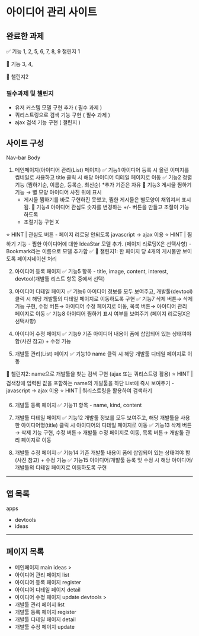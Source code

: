 # 아이디어 관리 사이트
## 완료한 과제
✅
기능 1, 2, 5, 6, 7, 8, 9
챌린지 1

🔼
기능 3, 4,

🙅
챌린지2

### 필수과제 및 챌린지
- 유저 커스템 모델 구현 추가 ( 필수 과제 )
- 쿼리스트링으로  검색 기능 구현 ( 필수 과제 )
- ajax 검색 기능 구현 ( 챌린지 )

## 사이트 구성
Nav-bar
Body
1. 메인페이지(아이디어 관리(List) 페이지)
✅ 기능1 아이디어 등록 시 올린 이미지를 썸네일로 사용하고 title 클릭 시 해당 아이디어 디테일 페이지로 이동
✅ 기능2 정렬 기능 (찜하기순, 이름순, 등록순, 최신순) *추가 기준은 자유
🔼 기능3 게시물 찜하기 기능 → 별 모양 아이디어 사진 위에 표시
    - 게시물 찜하기를 바로 구현하진 못했고, 찜한 게시물은 별모양이 채워져서 표시됨.
🔼 기능4 아이디어 관심도 숫자를 변경하는 +/- 버튼을 만들고 조절이 가능하도록
    - 조절기능 구현 X

⭐ HINT | 관심도 버튼 - 페이지 리로딩 안되도록 javascript → ajax 이용
⭐ HINT | 찜하기 기능 - 찜한 아이디어에 대한 IdeaStar 모델 추가. (페이지 리로딩X은 선택사항)
    - Bookmark라는 이름으로 모델 추가함
✅ 🥊 챌린지1: 한 페이지 당 4개의 게시물만 보이도록 페이지네이션 처리

2. 아이디어 등록 페이지
✅ 기능5 항목 - title, image, content, interest, devtool(개발툴 리스트 항목 중에서 선택)

3. 아이디어 디테일 페이지
✅ 기능6 아이디어 정보를 모두 보여주고, 개발툴(devtool) 클릭 시 해당 개발툴의 디테일 페이지로 이동하도록 구현
✅ 기능7 삭제 버튼→ 삭제 기능 구현, 수정 버튼→ 아이디어 수정 페이지로 이동, 목록 버튼→ 아이디어 관리 페이지로 이동
✅ 기능8 아이디어 찜하기 표시 여부를 보여주기 (페이지 리로딩X은 선택사항)

4. 아이디어 수정 페이지
✅ 기능9 기존 아이디어 내용이 폼에 삽입되어 있는 상태여야 함(사진 참고) + 수정 기능

5. 개발툴 관리(List) 페이지
✅ 기능10 name 클릭 시 해당 개발툴 디테일 페이지로 이동

🥊 챌린지2: name으로 개발툴을 찾는 검색 구현 (ajax 또는 쿼리스트링 활용)
⭐ HINT | 검색창에 입력된 값을 포함하는 name의 개발툴을 하단 List에 즉시 보여주기 - javascript → ajax 이용
⭐ HINT | 쿼리스트링을 활용하여 검색하기

6. 개발툴 등록 페이지
✅ 기능11 항목 - name, kind, content

7. 개발툴 디테일 페이지
✅ 기능12 개발툴 정보를 모두 보여주고, 해당 개발툴을 사용한 아이디어명(title) 클릭 시 아이디어의 디테일 페이지로 이동
✅ 기능13 삭제 버튼→ 삭제 기능 구현, 수정 버튼→ 개발툴 수정 페이지로 이동, 목록 버튼→ 개발툴 관리 페이지로 이동

8. 개발툴 수정 페이지
✅ 기능14 기존 개발툴 내용이 폼에 삽입되어 있는 상태여야 함(사진 참고) + 수정 기능
✅ 기능15 아이디어/개발툴 등록 및 수정 시 해당 아이디어/개발툴의 디테일 페이지로 이동하도록 구현

---
## 앱 목록
apps
- devtools
- ideas

---
## 페이지 목록
- 메인페이지 main
ideas >
- 아이디어 관리 페이지 list
- 아이디어 등록 페이지 register
- 아이디어 디테일 페이지 detail
- 아이디어 수정 페이지 update
devtools >
- 개발툴 관리 페이지 list
- 개발툴 등록 페이지 register
- 개발툴 디테일 페이지 detail
- 개발툴 수정 페이지 update